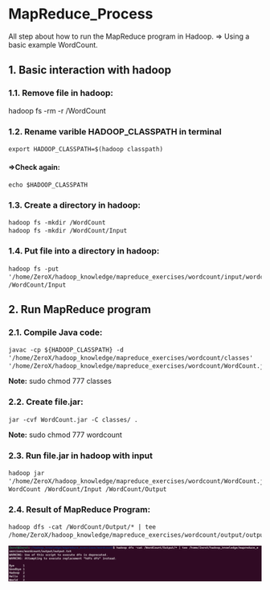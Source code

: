 # MapReduce_Process
All step about how to run the MapReduce program in Hadoop. 
=> Using a basic example WordCount.

## 1. Basic interaction with hadoop
### 1.1. Remove file in hadoop: 
hadoop fs -rm -r /WordCount
### 1.2. Rename varible HADOOP_CLASSPATH in terminal
    export HADOOP_CLASSPATH=$(hadoop classpath)
#### =>Check again:  
    echo $HADOOP_CLASSPATH
### 1.3. Create a directory in hadoop: 
    hadoop fs -mkdir /WordCount
    hadoop fs -mkdir /WordCount/Input
### 1.4. Put file into a directory in hadoop: 
    hadoop fs -put '/home/ZeroX/hadoop_knowledge/mapreduce_exercises/wordcount/input/wordcount.txt' /WordCount/Input 

## 2. Run MapReduce program
### 2.1. Compile Java code: 
    javac -cp ${HADOOP_CLASSPATH} -d '/home/ZeroX/hadoop_knowledge/mapreduce_exercises/wordcount/classes' '/home/ZeroX/hadoop_knowledge/mapreduce_exercises/wordcount/WordCount.java'

**Note:** sudo chmod 777 classes 

### 2.2. Create file.jar: 
    jar -cvf WordCount.jar -C classes/ .
**Note:** sudo chmod 777 wordcount 

### 2.3. Run file.jar in hadoop with input
    hadoop jar '/home/ZeroX/hadoop_knowledge/mapreduce_exercises/wordcount/WordCount.jar' WordCount /WordCount/Input /WordCount/Output
### 2.4. Result of MapReduce Program: 
    hadoop dfs -cat /WordCount/Output/* | tee /home/ZeroX/hadoop_knowledge/mapreduce_exercises/wordcount/output/output.txt
![Result MapReduce](images/Result_MapReduce.png)
